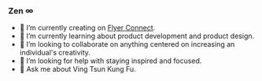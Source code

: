 ### Zen ∞

- 🔭 I’m currently creating on [Flyer Connect](https://www.flyerconnect.org/). 
- 🌱 I’m currently learning about product development and product design.
- 👯 I’m looking to collaborate on anything centered on increasing an individual's creativity.
- 🤔 I’m looking for help with staying inspired and focused.
- 💬 Ask me about Ving Tsun Kung Fu.
<!--
- 📫 How to reach me: 
- ⚡ Fun fact: dd
-->
